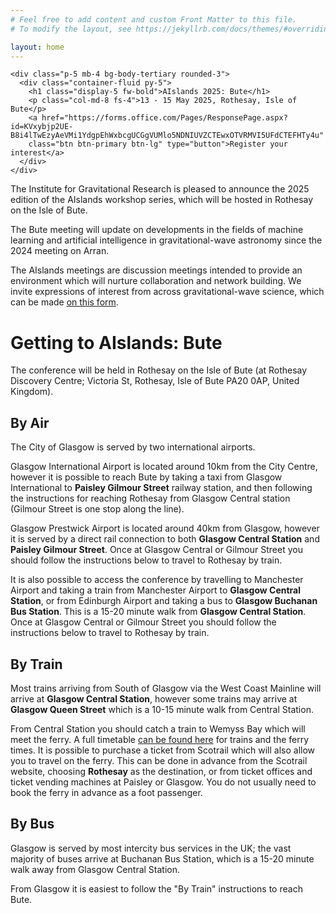 ```yaml
---
# Feel free to add content and custom Front Matter to this file.
# To modify the layout, see https://jekyllrb.com/docs/themes/#overriding-theme-defaults

layout: home
---
```


<main>
  <div class="container py-4">

    <div class="p-5 mb-4 bg-body-tertiary rounded-3">
      <div class="container-fluid py-5">
        <h1 class="display-5 fw-bold">AIslands 2025: Bute</h1>
        <p class="col-md-8 fs-4">13 - 15 May 2025, Rothesay, Isle of Bute</p>
        <a href="https://forms.office.com/Pages/ResponsePage.aspx?id=KVxybjp2UE-B8i4lTwEzyAeVMi1YdgpEhWxbcgUCGgVUMlo5NDNIUVZCTEwxOTVRMVI5UFdCTEFHTy4u"
        class="btn btn-primary btn-lg" type="button">Register your interest</a>
      </div>
    </div>

  The Institute for Gravitational Research is pleased to announce the 2025 edition of the AIslands workshop series, which will be hosted in Rothesay on the Isle of Bute.

  The Bute meeting will update on developments in the fields of machine learning and artificial intelligence in gravitational-wave astronomy since the 2024 meeting on Arran.

  The AIslands meetings are discussion meetings intended to provide an environment which will nurture collaboration and network building.
  We invite expressions of interest from across gravitational-wave science, which can be made <a href="https://forms.office.com/Pages/ResponsePage.aspx?id=KVxybjp2UE-B8i4lTwEzyAeVMi1YdgpEhWxbcgUCGgVUMlo5NDNIUVZCTEwxOTVRMVI5UFdCTEFHTy4u">on this form</a>.

  </div>
</main>


# Getting to AIslands: Bute

The conference will be held in Rothesay on the Isle of Bute (at Rothesay Discovery Centre; Victoria St, Rothesay, Isle of Bute PA20 0AP, United Kingdom).

## By Air

The City of Glasgow is served by two international airports.

Glasgow International Airport is located around 10km from the City Centre, however it is possible to reach Bute by taking a taxi from Glasgow International to **Paisley Gilmour Street** railway station, and then following the instructions for reaching Rothesay from Glasgow Central station (Gilmour Street is one stop along the line).

Glasgow Prestwick Airport is located around 40km from Glasgow, however it is served by a direct rail connection to both **Glasgow Central Station** and **Paisley Gilmour Street**.
Once at Glasgow Central or Gilmour Street you should follow the instructions below to travel to Rothesay by train.

It is also possible to access the conference by travelling to Manchester Airport and taking a train from Manchester Airport to **Glasgow Central Station**, or from Edinburgh Airport and taking a bus to **Glasgow Buchanan Bus Station**. This is a 15-20 minute walk from **Glasgow Central Station**.
Once at Glasgow Central or Gilmour Street you should follow the instructions below to travel to Rothesay by train.

## By Train

Most trains arriving from South of Glasgow via the West Coast Mainline will arrive at **Glasgow Central Station**, however some trains may arrive at **Glasgow Queen Street** which is a 10-15 minute walk from Central Station.

From Central Station you should catch a train to Wemyss Bay which will meet the ferry.
A full timetable [can be found here](https://assets.calmac.co.uk/media/su0phlfn/stt-table-03-wem-rot.pdf) for trains and the ferry times. 
It is possible to purchase a ticket from Scotrail which will also allow you to travel on the ferry. 
This can be done in advance from the Scotrail website, choosing **Rothesay** as the destination, or from ticket offices and ticket vending machines at Paisley or Glasgow.
You do not usually need to book the ferry in advance as a foot passenger.

## By Bus

Glasgow is served by most intercity bus services in the UK; the vast majority of buses arrive at Buchanan Bus Station, which is a 15-20 minute walk away from Glasgow Central Station.

From Glasgow it is easiest to follow the "By Train" instructions to reach Bute.

